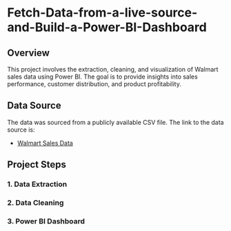 # Fetch-Data-from-a-live-source-and-Build-a-Power-BI-Dashboard

## Overview

This project involves the extraction, cleaning, and visualization of Walmart sales data using Power BI. The goal is to provide insights into sales performance, customer distribution, and product profitability.

## Data Source

The data was sourced from a publicly available CSV file. The link to the data source is:

- [Walmart Sales Data](https://raw.githubusercontent.com/LokeshKumarChauhan/DE_with_powerBI/main/Walmart.csv)

## Project Steps

### 1. Data Extraction
### 2. Data Cleaning
### 3. Power BI Dashboard
